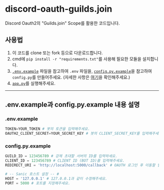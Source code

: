 # discord-oauth-guilds.join
Discord Oauth2의 "Guilds.join" Scope를 활용한 코드입니다.

## 사용법
1. 이 코드를 clone 또는 fork 등으로 다운로드합니다.
2. cmd에 ``pip install -r "requirements.txt"``를 사용해 필요한 모듈을 설치합니다.
3. [``.env.example``](.env.example) 파일을 참고하여 ``.env`` 파일을, [``config.py.example``](config.py.example)을 참고하여 ``config.py``를 만들어주세요. (자세한 사항은 [여기](#envexample과-configpyexample-내용-설명)을 확인해주세요.)
4. [``app.py``](app.py)를 실행해주세요.

---

## .env.example과 config.py.example 내용 설명

### .env.example
```py
TOKEN=YOUR_TOKEN # 봇의 토큰을 입력해주세요.
OAUTH2_CLIENT_SECRET=YOUR_SECRET_KEY # 봇의 CLIENT_SECRET_KEY를 입력해주세요.
```

### config.py.example
```py
GUILD_ID = 123456789 # 강제 초대할 서버의 ID를 입력하세요.
CLIENT_ID = 123456789 # CLIENT ID (BOT ID)를 입력해주세요.
REDIRECT_URI = 'http://localhost:5000/callback' # OAUTH 로그인 후 이동할 웹사이트의 주소를 입력하세요.

# -- Sanic 호스트 설정 -- #
HOST = '127.0.0.1' # 127.0.0.1과 같이 수정해주세요.
PORT = 5000 # 포트를 지정해주세요.
```